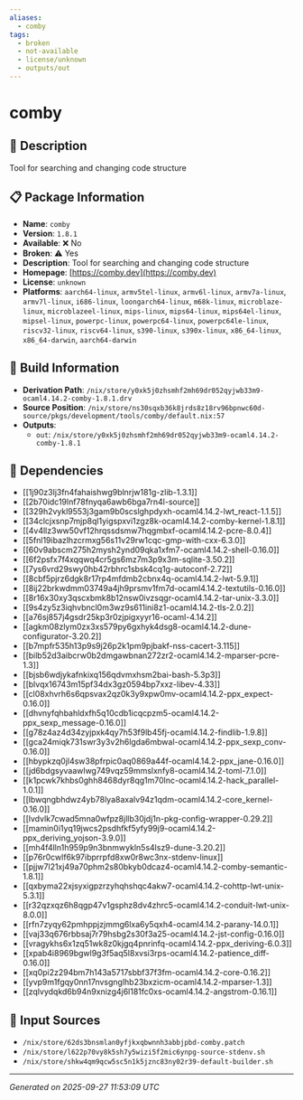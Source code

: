 ```yaml
---
aliases:
  - comby
tags:
  - broken
  - not-available
  - license/unknown
  - outputs/out
---
```


# comby

## 📝 Description

Tool for searching and changing code structure

## 📋 Package Information

- **Name**: `comby`
- **Version**: `1.8.1`
- **Available**: ❌ No
- **Broken**: ⚠️ Yes
- **Description**: Tool for searching and changing code structure
- **Homepage**: [https://comby.dev](https://comby.dev)
- **License**: `unknown`
- **Platforms**: `aarch64-linux`, `armv5tel-linux`, `armv6l-linux`, `armv7a-linux`, `armv7l-linux`, `i686-linux`, `loongarch64-linux`, `m68k-linux`, `microblaze-linux`, `microblazeel-linux`, `mips-linux`, `mips64-linux`, `mips64el-linux`, `mipsel-linux`, `powerpc-linux`, `powerpc64-linux`, `powerpc64le-linux`, `riscv32-linux`, `riscv64-linux`, `s390-linux`, `s390x-linux`, `x86_64-linux`, `x86_64-darwin`, `aarch64-darwin`

## 🔧 Build Information

- **Derivation Path**: `/nix/store/y0xk5j0zhsmhf2mh69dr052qyjwb33m9-ocaml4.14.2-comby-1.8.1.drv`
- **Source Position**: `/nix/store/ns30sqxb36k8jrds8z18rv96bpnwc60d-source/pkgs/development/tools/comby/default.nix:57`
- **Outputs**:
  - `out`:  `/nix/store/y0xk5j0zhsmhf2mh69dr052qyjwb33m9-ocaml4.14.2-comby-1.8.1`

## 🔗 Dependencies

- [[1j90z3lj3fn4fahaishwg9blnrjw181g-zlib-1.3.1]]
- [[2b70idc19lnf78fnyqa6awb6bga7rn4l-source]]
- [[329h2vykl9553j3gam9b0scslghpdyxh-ocaml4.14.2-lwt_react-1.1.5]]
- [[34clcjxsnp7mjp8ql1yigspxvi1zgz8k-ocaml4.14.2-comby-kernel-1.8.1]]
- [[4v4llz3ww50vf12hrqssdsmw7hqgmbxf-ocaml4.14.2-pcre-8.0.4]]
- [[5fnl19ibazlhzcrmxg56s11v29rw1cqc-gmp-with-cxx-6.3.0]]
- [[60v9abscm275h2mysh2ynd09qka1xfm7-ocaml4.14.2-shell-0.16.0]]
- [[6f2psfx7f4xqqwq4cr5gs6mz7m3p9x3m-sqlite-3.50.2]]
- [[7ys6vrd29swy0hb42rbhrc1sbsk4cq1g-autoconf-2.72]]
- [[8cbf5pjrz6dgk8r17rp4mfdmb2cbnx4q-ocaml4.14.2-lwt-5.9.1]]
- [[8ij22brkwdmm03749a4jh9prsmv1fm7d-ocaml4.14.2-textutils-0.16.0]]
- [[8r16x30xy3qscxbmk8b12nsw0ivzsqgr-ocaml4.14.2-tar-unix-3.3.0]]
- [[9s4zy5z3iqhvbncl0m3wz9s611ini8z1-ocaml4.14.2-tls-2.0.2]]
- [[a76sj857j4gsdr25kp3r0zjpigxyyr16-ocaml-4.14.2]]
- [[agkm08zlym0zx3xs579py6gxhyk4dsg8-ocaml4.14.2-dune-configurator-3.20.2]]
- [[b7mpfr535h13p9s9j26p2k1pm9pjbakf-nss-cacert-3.115]]
- [[bilb52d3aibcrw0b2dmgawbnan272zr2-ocaml4.14.2-mparser-pcre-1.3]]
- [[bjsb6wdjykafnkixq156qdvmxhsm2bai-bash-5.3p3]]
- [[blvqx16743m15pf34dx3gz0594bp7xxz-libev-4.33]]
- [[cl08xhvrh6s6qpsvax2qz0k3y9xpw0mv-ocaml4.14.2-ppx_expect-0.16.0]]
- [[dhvnyfqhbahldxfh5q10cdb1icqcpzm5-ocaml4.14.2-ppx_sexp_message-0.16.0]]
- [[g78z4az4d34zyjpxk4qy7h53f9lb45fj-ocaml4.14.2-findlib-1.9.8]]
- [[gca24miqk731swr3y3v2h6lgda6mbwal-ocaml4.14.2-ppx_sexp_conv-0.16.0]]
- [[hbypkzq0jl4sw38pfrpic0aq0869a44f-ocaml4.14.2-ppx_jane-0.16.0]]
- [[jd6bdgsyvaawlwg749vqz59mmslxnfy8-ocaml4.14.2-toml-7.1.0]]
- [[k1pcwk7khbs0ghh8468dyr8qg1m70lnc-ocaml4.14.2-hack_parallel-1.0.1]]
- [[lbwqngbhdwz4yb78lya8axalv94z1qdm-ocaml4.14.2-core_kernel-0.16.0]]
- [[lvdvlk7cwad5mna0wfpz8jllb30jdj1n-pkg-config-wrapper-0.29.2]]
- [[mamin0i1yq19jwcs2psdhfkf5yfy99j9-ocaml4.14.2-ppx_deriving_yojson-3.9.0]]
- [[mh4f4lln1h959p9n3bnmwykln5s4lsz9-dune-3.20.2]]
- [[p76r0cwlf6k97ibprrpfd8xw0r8wc3nx-stdenv-linux]]
- [[pjjw7l21xj49a70phm2s80bkyb0dcaz4-ocaml4.14.2-comby-semantic-1.8.1]]
- [[qxbyma22xjsyxigpzrzyhqhshqc4akw7-ocaml4.14.2-cohttp-lwt-unix-5.3.1]]
- [[r32qzxqz6h8qgp47v1gsphz8dv4zhrc5-ocaml4.14.2-conduit-lwt-unix-8.0.0]]
- [[rfn7zyqy62pmhppjzjmmg6lxa6y5qxh4-ocaml4.14.2-parany-14.0.1]]
- [[vaj33q676rbbsaj7r79hsbg2s30f3a25-ocaml4.14.2-jst-config-0.16.0]]
- [[vragykhs6x1zq51wk8z0kjgq4pnrinfq-ocaml4.14.2-ppx_deriving-6.0.3]]
- [[xpab4i8969bgwl9g3f5aq5l8xvsi3rps-ocaml4.14.2-patience_diff-0.16.0]]
- [[xq0pi2z294bm7h143a5717sbbf37f3fm-ocaml4.14.2-core-0.16.2]]
- [[yvp9m1fgqy0nn17nvsgnglhb23bxzicm-ocaml4.14.2-mparser-1.3]]
- [[zqlvydqkd6b94n9xnizg4j6l181fc0xs-ocaml4.14.2-angstrom-0.16.1]]

## 📁 Input Sources

- `/nix/store/62ds3bnsmlan0yfjkxqbwnnh3abbjpbd-comby.patch`
- `/nix/store/l622p70vy8k5sh7y5wizi5f2mic6ynpg-source-stdenv.sh`
- `/nix/store/shkw4qm9qcw5sc5n1k5jznc83ny02r39-default-builder.sh`

---
*Generated on 2025-09-27 11:53:09 UTC*
